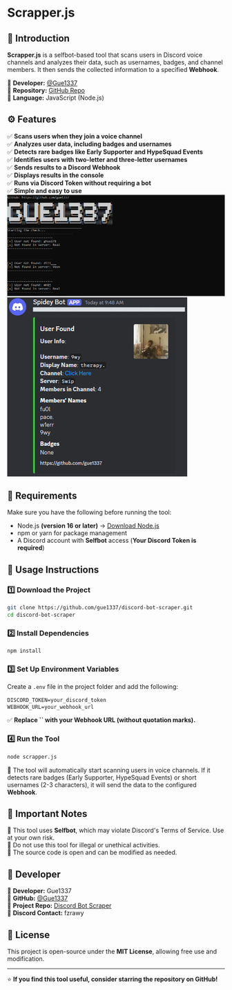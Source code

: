 # Scrapper.js

## 📌 Introduction

**Scrapper.js** is a selfbot-based tool that scans users in Discord voice channels and analyzes their data, such as usernames, badges, and channel members. It then sends the collected information to a specified **Webhook**.

🔹 **Developer:** [@Gue1337](https://github.com/gue1337)\
🔹 **Repository:** [GitHub Repo](https://github.com/gue1337)\
🔹 **Language:** JavaScript (Node.js)

## ⚙️ Features

✅ **Scans users when they join a voice channel**\
✅ **Analyzes user data, including badges and usernames**\
✅ **Detects rare badges like Early Supporter and HypeSquad Events**\
✅ **Identifies users with two-letter and three-letter usernames**\
✅ **Sends results to a Discord Webhook**\
✅ **Displays results in the console**\
✅ **Runs via Discord Token without requiring a bot**\
✅ **Simple and easy to use**
![1](image.png)
![2](image2.png)
## 🔧 Requirements

Make sure you have the following before running the tool:

- Node.js **(version 16 or later)** → [Download Node.js](https://nodejs.org/)
- npm or yarn for package management
- A Discord account with **Selfbot** access (**Your Discord Token is required**)

## 🚀 Usage Instructions

### 1️⃣ **Download the Project**

```bash
git clone https://github.com/gue1337/discord-bot-scraper.git
cd discord-bot-scraper
```

### 2️⃣ **Install Dependencies**

```bash
npm install
```

### 3️⃣ **Set Up Environment Variables**

Create a `.env` file in the project folder and add the following:

```
DISCORD_TOKEN=your_discord_token
WEBHOOK_URL=your_webhook_url
```

✅ **Replace **``** with your Webhook URL (without quotation marks).**

### 4️⃣ **Run the Tool**

```bash
node scrapper.js
```

🔹 The tool will automatically start scanning users in voice channels. If it detects rare badges (Early Supporter, HypeSquad Events) or short usernames (2-3 characters), it will send the data to the configured **Webhook**.

## 📜 Important Notes

🔹 This tool uses **Selfbot**, which may violate Discord's Terms of Service. Use at your own risk.\
🔹 Do not use this tool for illegal or unethical activities.\
🔹 The source code is open and can be modified as needed.

## 👤 Developer

🔹 **Developer:** Gue1337\
🔹 **GitHub:** [@Gue1337](https://github.com/gue1337)\
🔹 **Project Repo:** [Discord Bot Scraper](https://github.com/gue1337/discord-bot-scraper)\
🔹 **Discord Contact:** fzrawy

## 📝 License

This project is open-source under the **MIT License**, allowing free use and modification.

---

⭐ **If you find this tool useful, consider starring the repository on GitHub!**


